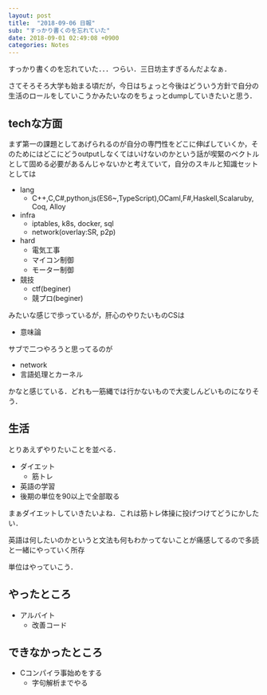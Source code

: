 ```yaml
---
layout: post
title:  "2018-09-06 日報"
sub: "すっかり書くのを忘れていた"
date: 2018-09-01 02:49:08 +0900 
categories: Notes
---
```


すっかり書くのを忘れていた．．．つらい．三日坊主すぎるんだよなぁ．


さてそろそろ大学も始まる頃だが，今日はちょっと今後はどういう方針で自分の生活のロールをしていこうかみたいなのをちょっとdumpしていきたいと思う．

## techな方面
まず第一の課題としてあげられるのが自分の専門性をどこに伸ばしていくか，そのためにはどこにどうoutputしなくてはいけないのかという話が喫緊のベクトルとして固める必要があるんじゃないかと考えていて，自分のスキルと知識セットとしては

- lang
    - C++,C,C#,python,js(ES6~,TypeScript),OCaml,F#,Haskell,Scalaruby, Coq, Alloy
- infra
    - iptables, k8s, docker, sql
    - network(overlay:SR, p2p)
-  hard
    -  電気工事
    -  マイコン制御
    -  モーター制御
- 競技
    - ctf(beginer)
    - 競プロ(beginer)

みたいな感じで歩っているが，肝心のやりたいものCSは
- 意味論

サブで二つやろうと思ってるのが
- network
- 言語処理とカーネル

かなと感じている．どれも一筋縄では行かないもので大変しんどいものになりそう．


## 生活
とりあえずやりたいことを並べる．
- ダイエット
    - 筋トレ
- 英語の学習
- 後期の単位を90以上で全部取る

まぁダイエットしていきたいよね．これは筋トレ体操に投げつけてどうにかしたい．

英語は何したいのかというと文法も何もわかってないことが痛感してるので多読と一緒にやっていく所存

単位はやっていこう．


## やったところ
- アルバイト
    - 改善コード

## できなかったところ
- Cコンパイラ事始めをする
    - 字句解析までやる